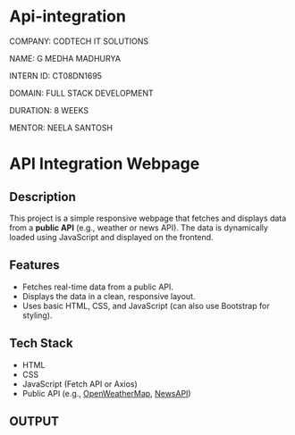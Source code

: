 # Api-integration

COMPANY: CODTECH IT SOLUTIONS

NAME: G MEDHA MADHURYA

INTERN ID: CT08DN1695

DOMAIN: FULL STACK DEVELOPMENT

DURATION: 8 WEEKS

MENTOR: NEELA SANTOSH


# API Integration Webpage

## Description
This project is a simple responsive webpage that fetches and displays data from a **public API** (e.g., weather or news API). The data is dynamically loaded using JavaScript and displayed on the frontend.



## Features
- Fetches real-time data from a public API.
- Displays the data in a clean, responsive layout.
- Uses basic HTML, CSS, and JavaScript (can also use Bootstrap for styling).



## Tech Stack
- HTML
- CSS
- JavaScript (Fetch API or Axios)
- Public API (e.g., [OpenWeatherMap](https://openweathermap.org/api), [NewsAPI](https://newsapi.org/))


## OUTPUT
